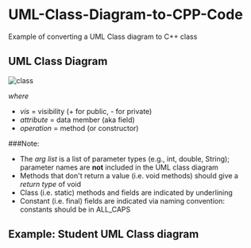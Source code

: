 # UML-Class-Diagram-to-CPP-Code
Example of converting a UML Class diagram to C++ class

## UML Class Diagram
![class](https://user-images.githubusercontent.com/41892175/46647021-3c434100-cbc0-11e8-8f93-d4d955c180ec.jpg)

*where*
  * *vis* = visibility (+ for public, - for private)
  * *attribute* = data member (aka field)
  * *operation* = method (or constructor)

###Note:
  * The *arg list* is a list of parameter types (e.g., int, double, String); parameter names are **not** included in the UML class diagram
  * Methods that don't return a value (i.e. void methods) should give a *return type* of void
  * Class (i.e. static) methods and fields are indicated by underlining
  * Constant (i.e. final) fields are indicated via naming convention: constants should be in ALL_CAPS
  
  ## Example: Student UML Class diagram
  
